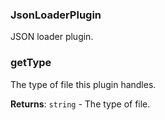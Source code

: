 <a name="JsonLoaderPlugin"></a>

### JsonLoaderPlugin
JSON loader plugin.


<a name="JsonLoaderPlugin+getType"></a>

### getType
The type of file this plugin handles.


**Returns**: <code>string</code> - The type of file.  
